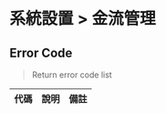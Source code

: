 # 系統設置 > 金流管理

## Error Code
> Return error code list

| 代碼   | 說明 | 備註 |
| ------ | -------------------------------- | ------ |
